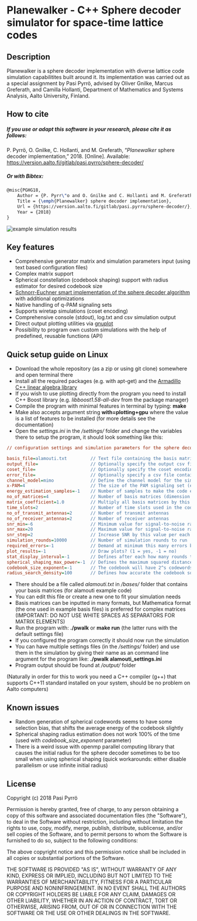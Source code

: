 Planewalker - C++ Sphere decoder simulator for space-time lattice codes
=======================================================================

Description
-----------
Planewalker is a sphere decoder implementation with diverse lattice code simulation capabilitites built around it. Its implementation was carried out as a special assignment by Pasi Pyrrö, advised by Oliver Gnilke, Marcus Greferath, and Camilla Hollanti, Department of Mathematics and Systems Analysis, Aalto University, Finland. 

How to cite
-----------
##### If you use or adapt this software in your research, please cite it as follows:

P. Pyrrö, O. Gnilke, C. Hollanti, and M. Greferath, “*Planewalker* sphere decoder implementation,” 2018. [Online]. Available: https://version.aalto.fi/gitlab/pasi.pyrro/sphere-decoder/

##### Or with Bibtex:
```tex
@misc{PGHG18,
    Author = {P. Pyrr\"o and O. Gnilke and C. Hollanti and M. Greferath},
    Title = {\emph{Planewalker} sphere decoder implementation},
    Url = {https://version.aalto.fi/gitlab/pasi.pyrro/sphere-decoder/},
    Year = {2018}
}
```
![example simulation results](https://version.aalto.fi/gitlab/pasi.pyrro/sphere-decoder/raw/master/docs/src/alamouti_cosets12345_8-PAM.png "example simulation results")

Key features
------------
- Comprehensive generator matrix and simulation parameters input (using text based configuration files)
- Complex matrix support
- Spherical constellation (codebook shaping) support with radius estimator for desired codebook size
- [Schnorr-Euchner smart implementation of the sphere decoder algorithm](https://doi.org/10.1109/TIT.2003.817444) with additional optimizations
- Native handling of q-PAM signaling sets
- Supports wiretap simulations (coset encoding)
- Comprehensive console (stdout), log.txt and csv simulation output
- Direct output plotting utilities via [gnuplot](http://www.gnuplot.info/)
- Possibility to program own custom simulations with the help of predefined, reusable functions (API)

Quick setup guide on Linux
--------------------------
- Download the whole repository (as a zip or using git clone) somewhere and open terminal there
- Install all the required packages (e.g. with apt-get) and the [Armadillo C++ linear algebra library](http://arma.sourceforge.net/download.html)
- If you wish to use plotting directly from the program you need to install C++ Boost library (e.g. *libboost1.58-all-dev* from the package manager)
- Compile the program with minimal features in terminal by typing: **make**
- Make also accepts argument string **with=plotting+gpu** where the value is a list of features to be installed (for more details see the documentation)
- Open the *settings.ini* in the */settings/* folder and change the variables there to setup the program, it should look something like this:

```ini
// configuration settings and simulation parameters for the sphere decoder program //

basis_file=alamouti.txt         // Text file containing the basis matrices (located in the /bases/ folder)
output_file=                    // Optionally specify the output csv filename (located in the /output/ folder)
coset_file=                     // Optionally specify the coset encoding sublattice basis matrix text file (located in the /bases/ folder)
error_file=                     // Optionally specify a csv file containing error requirements for the SNR simulations. (located in the /settings/ folder)
channel_model=mimo              // Define the channel model for the simulation (either 'mimo' or 'siso')
x-PAM=4                         // The size of the PAM signaling set (even positive integer)
energy_estimation_samples=-1    // Number of samples to make the code energy estimation (-1 = sample all)
no_of_matrices=4                // Number of basis matrices (dimension of the data vectors)
matrix_coefficient=1.0          // Multiply all basis matrices by this constant
time_slots=2                    // Number of time slots used in the code
no_of_transmit_antennas=2       // Number of transmit antennas
no_of_receiver_antennas=2       // Number of receiver antennas
snr_min=-6                      // Minimum value for signal-to-noise ratio
snr_max=20                      // Maximum value for signal-to-noise ratio
snr_step=2                      // Increase SNR by this value per each iteration
simulation_rounds=10000         // Number of simulation rounds to run
required_errors=-1              // Demand at minimum this many errors before the simulation ends
plot_results=-1                 // Draw plots? (1 = yes, -1 = no)
stat_display_interval=-1        // Defines after each how many rounds to display the current simulation stats (-1 = disabled)
spherical_shaping_max_power=-1  // Defines the maximum squared distance from origin for codebook elements (-1 = unbounded)
codebook_size_exponent=-1       // The codebook will have 2^s codewords where s is this parameter (overrides above parameter)
radius_search_density=100       // Defines how accurate the codebook squared radius estimation will be (shortest vector of generator matrix is divided by this)
```

- There should be a file called *alamouti.txt* in */bases/* folder that contains your basis matrices (for alamouti example code)
- You can edit this file or create a new one to fit your simulation needs 
- Basis matrices can be inputted in many formats, but Mathematica format (the one used in example basis files) is preferred for complex matrices (IMPORTANT: DO NOT USE WHITE SPACES AS SEPARATORS FOR MATRIX ELEMENTS)
- Run the program with: **./pwalk** or **make run** (the latter runs with the default settings file)
- If you configured the program correctly it should now run the simulation
- You can have multiple settings files (in the */settings/* folder) and use them in the simulation by giving their name as an command line argument for the program like: **./pwalk alamouti_settings.ini**
- Program output should be found at */output/* folder

(Naturally in order for this to work you need a C++ compiler (g++) that supports C++11 standard installed on your system, should be no problem on Aalto computers)

Known issues
------------
- Random generation of spherical codewords seems to have some selection bias, that shifts the average energy of the codebook slightly
- Spherical shaping radius estimation does not work 100% of the time (used with *codebook_size_exponent* parameter)
- There is a weird issue with openmp parallel computing library that causes the initial radius for the sphere decoder sometimes to be too small when using spherical shaping (quick workarounds: either disable parallelism or use infinite initial radius)

License
-------
Copyright (c) 2018 Pasi Pyrrö

Permission is hereby granted, free of charge, to any person obtaining a copy
of this software and associated documentation files (the "Software"), to deal
in the Software without restriction, including without limitation the rights
to use, copy, modify, merge, publish, distribute, sublicense, and/or sell
copies of the Software, and to permit persons to whom the Software is
furnished to do so, subject to the following conditions:

The above copyright notice and this permission notice shall be included in all
copies or substantial portions of the Software.

THE SOFTWARE IS PROVIDED "AS IS", WITHOUT WARRANTY OF ANY KIND, EXPRESS OR
IMPLIED, INCLUDING BUT NOT LIMITED TO THE WARRANTIES OF MERCHANTABILITY,
FITNESS FOR A PARTICULAR PURPOSE AND NONINFRINGEMENT. IN NO EVENT SHALL THE
AUTHORS OR COPYRIGHT HOLDERS BE LIABLE FOR ANY CLAIM, DAMAGES OR OTHER
LIABILITY, WHETHER IN AN ACTION OF CONTRACT, TORT OR OTHERWISE, ARISING FROM,
OUT OF OR IN CONNECTION WITH THE SOFTWARE OR THE USE OR OTHER DEALINGS IN THE
SOFTWARE.
